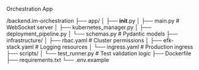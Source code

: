 Orchestration App

/backend.im-orchestration
├── app/
│   ├── __init__.py
│   ├── main.py             # WebSocket server
│   ├── kubernetes_manager.py
│   ├── deployment_pipeline.py
│   └── schemas.py          # Pydantic models
├── infrastructure/
│   ├── rbac.yaml           # Cluster permissions
│   ├── efk-stack.yaml      # Logging resources
│   └── ingress.yaml        # Production ingress
├── scripts/
│   └── test_runner.py      # Test validation logic
├── Dockerfile
├── requirements.txt
└── .env.example
